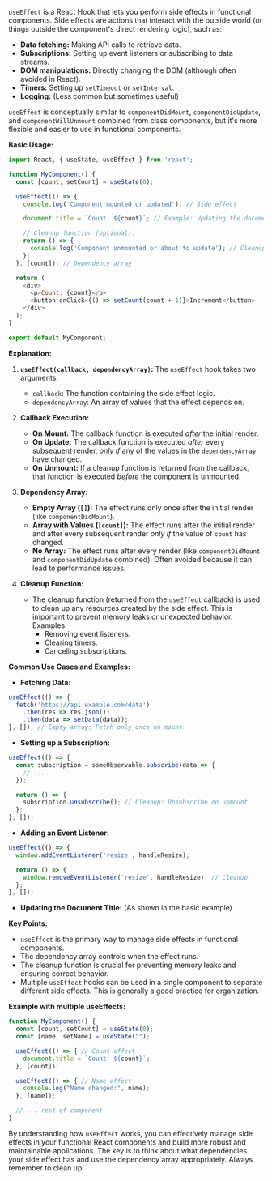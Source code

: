 
`useEffect` is a React Hook that lets you perform side effects in functional components.  Side effects are actions that interact with the outside world (or things outside the component's direct rendering logic), such as:

* **Data fetching:** Making API calls to retrieve data.
* **Subscriptions:** Setting up event listeners or subscribing to data streams.
* **DOM manipulations:** Directly changing the DOM (although often avoided in React).
* **Timers:** Setting up `setTimeout` or `setInterval`.
* **Logging:**  (Less common but sometimes useful)

`useEffect` is conceptually similar to `componentDidMount`, `componentDidUpdate`, and `componentWillUnmount` combined from class components, but it's more flexible and easier to use in functional components.

**Basic Usage:**

```javascript
import React, { useState, useEffect } from 'react';

function MyComponent() {
  const [count, setCount] = useState(0);

  useEffect(() => {
    console.log('Component mounted or updated'); // Side effect

    document.title = `Count: ${count}`; // Example: Updating the document title

    // Cleanup function (optional):
    return () => {
      console.log('Component unmounted or about to update'); // Cleanup side effect
    };
  }, [count]); // Dependency array

  return (
    <div>
      <p>Count: {count}</p>
      <button onClick={() => setCount(count + 1)}>Increment</button>
    </div>
  );
}

export default MyComponent;
```

**Explanation:**

1. **`useEffect(callback, dependencyArray)`:** The `useEffect` hook takes two arguments:
   - `callback`: The function containing the side effect logic.
   - `dependencyArray`: An array of values that the effect depends on.

2. **Callback Execution:**
   - **On Mount:** The callback function is executed *after* the initial render.
   - **On Update:** The callback function is executed *after* every subsequent render, *only if* any of the values in the `dependencyArray` have changed.
   - **On Unmount:** If a cleanup function is returned from the callback, that function is executed *before* the component is unmounted.

3. **Dependency Array:**
   - **Empty Array (`[]`):** The effect runs only once after the initial render (like `componentDidMount`).
   - **Array with Values (`[count]`):** The effect runs after the initial render and after every subsequent render *only if* the value of `count` has changed.
   - **No Array:** The effect runs after every render (like `componentDidMount` and `componentDidUpdate` combined).  Often avoided because it can lead to performance issues.

4. **Cleanup Function:**
   - The cleanup function (returned from the `useEffect` callback) is used to clean up any resources created by the side effect. This is important to prevent memory leaks or unexpected behavior. Examples:
     - Removing event listeners.
     - Clearing timers.
     - Canceling subscriptions.

**Common Use Cases and Examples:**

* **Fetching Data:**

```javascript
useEffect(() => {
  fetch('https://api.example.com/data')
    .then(res => res.json())
    .then(data => setData(data));
}, []); // Empty array: Fetch only once on mount
```

* **Setting up a Subscription:**

```javascript
useEffect(() => {
  const subscription = someObservable.subscribe(data => {
    // ...
  });

  return () => {
    subscription.unsubscribe(); // Cleanup: Unsubscribe on unmount
  };
}, []);
```

* **Adding an Event Listener:**

```javascript
useEffect(() => {
  window.addEventListener('resize', handleResize);

  return () => {
    window.removeEventListener('resize', handleResize); // Cleanup
  };
}, []);
```

* **Updating the Document Title:** (As shown in the basic example)

**Key Points:**

* `useEffect` is the primary way to manage side effects in functional components.
* The dependency array controls when the effect runs.
* The cleanup function is crucial for preventing memory leaks and ensuring correct behavior.
* Multiple `useEffect` hooks can be used in a single component to separate different side effects.  This is generally a good practice for organization.

**Example with multiple useEffects:**

```javascript
function MyComponent() {
  const [count, setCount] = useState(0);
  const [name, setName] = useState("");

  useEffect(() => { // Count effect
    document.title = `Count: ${count}`;
  }, [count]);

  useEffect(() => { // Name effect
    console.log("Name changed:", name);
  }, [name]);

  // ... rest of component
}
```

By understanding how `useEffect` works, you can effectively manage side effects in your functional React components and build more robust and maintainable applications.  The key is to think about what dependencies your side effect has and use the dependency array appropriately.  Always remember to clean up!

